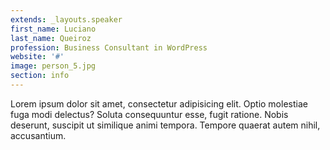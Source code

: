 ```yaml
---
extends: _layouts.speaker
first_name: Luciano
last_name: Queiroz
profession: Business Consultant in WordPress
website: '#'
image: person_5.jpg
section: info
---
```

Lorem ipsum dolor sit amet, consectetur adipisicing elit. Optio molestiae fuga modi delectus? Soluta consequuntur esse, fugit ratione. Nobis deserunt, suscipit ut similique animi tempora. Tempore quaerat autem nihil, accusantium.

